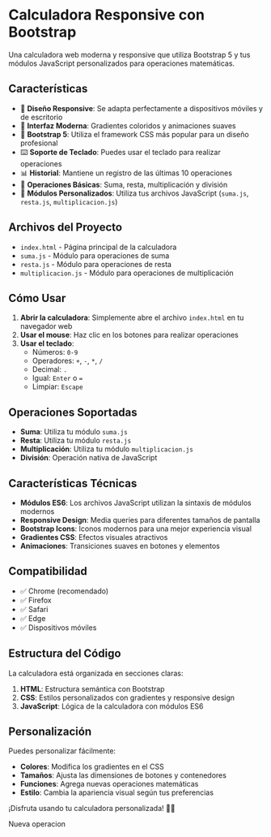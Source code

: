 # Calculadora Responsive con Bootstrap

Una calculadora web moderna y responsive que utiliza Bootstrap 5 y tus módulos JavaScript personalizados para operaciones matemáticas.

## Características

- 🎨 **Diseño Responsive**: Se adapta perfectamente a dispositivos móviles y de escritorio
- 🌈 **Interfaz Moderna**: Gradientes coloridos y animaciones suaves
- 📱 **Bootstrap 5**: Utiliza el framework CSS más popular para un diseño profesional
- ⌨️ **Soporte de Teclado**: Puedes usar el teclado para realizar operaciones
- 📊 **Historial**: Mantiene un registro de las últimas 10 operaciones
- 🔢 **Operaciones Básicas**: Suma, resta, multiplicación y división
- 🎯 **Módulos Personalizados**: Utiliza tus archivos JavaScript (`suma.js`, `resta.js`, `multiplicacion.js`)

## Archivos del Proyecto

- `index.html` - Página principal de la calculadora
- `suma.js` - Módulo para operaciones de suma
- `resta.js` - Módulo para operaciones de resta
- `multiplicacion.js` - Módulo para operaciones de multiplicación

## Cómo Usar

1. **Abrir la calculadora**: Simplemente abre el archivo `index.html` en tu navegador web
2. **Usar el mouse**: Haz clic en los botones para realizar operaciones
3. **Usar el teclado**:
   - Números: `0-9`
   - Operadores: `+`, `-`, `*`, `/`
   - Decimal: `.`
   - Igual: `Enter` o `=`
   - Limpiar: `Escape`

## Operaciones Soportadas

- **Suma**: Utiliza tu módulo `suma.js`
- **Resta**: Utiliza tu módulo `resta.js`
- **Multiplicación**: Utiliza tu módulo `multiplicacion.js`
- **División**: Operación nativa de JavaScript

## Características Técnicas

- **Módulos ES6**: Los archivos JavaScript utilizan la sintaxis de módulos modernos
- **Responsive Design**: Media queries para diferentes tamaños de pantalla
- **Bootstrap Icons**: Iconos modernos para una mejor experiencia visual
- **Gradientes CSS**: Efectos visuales atractivos
- **Animaciones**: Transiciones suaves en botones y elementos

## Compatibilidad

- ✅ Chrome (recomendado)
- ✅ Firefox
- ✅ Safari
- ✅ Edge
- ✅ Dispositivos móviles

## Estructura del Código

La calculadora está organizada en secciones claras:

1. **HTML**: Estructura semántica con Bootstrap
2. **CSS**: Estilos personalizados con gradientes y responsive design
3. **JavaScript**: Lógica de la calculadora con módulos ES6

## Personalización

Puedes personalizar fácilmente:

- **Colores**: Modifica los gradientes en el CSS
- **Tamaños**: Ajusta las dimensiones de botones y contenedores
- **Funciones**: Agrega nuevas operaciones matemáticas
- **Estilo**: Cambia la apariencia visual según tus preferencias

¡Disfruta usando tu calculadora personalizada! 🧮✨ 


Nueva operacion
